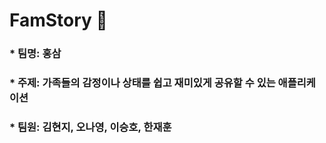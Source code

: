 # FamStory :house_with_garden:   

### * 팀명: 홍삼   
### * 주제: 가족들의 감정이나 상태를 쉽고 재미있게 공유할 수 있는 애플리케이션
### * 팀원: 김현지, 오나영, 이승호, 한재훈
